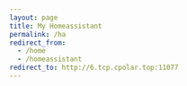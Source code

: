 ```yaml
---
layout: page
title: My Homeassistant
permalink: /ha
redirect_from:
  - /home
  - /homeassistant
redirect_to: http://6.tcp.cpolar.top:11077
---
```

